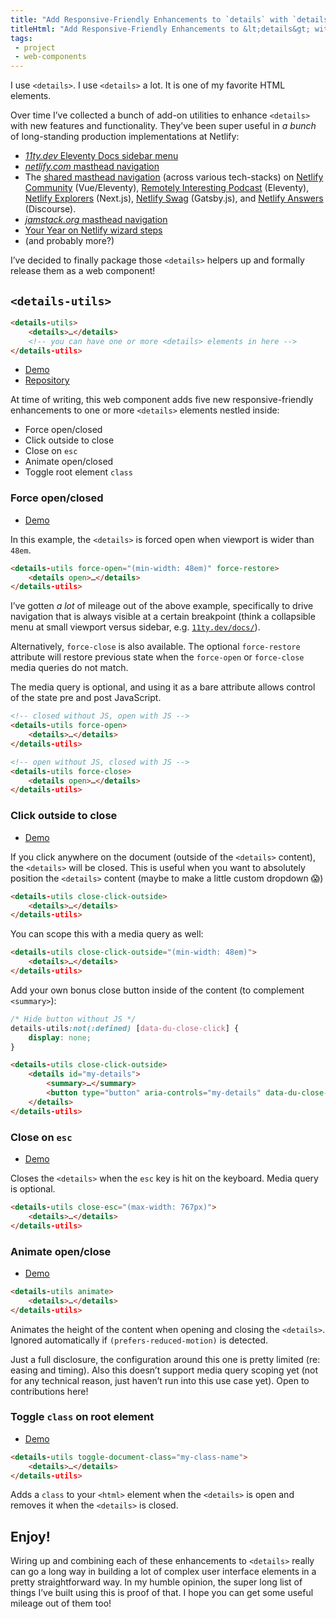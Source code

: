 ```yaml
---
title: "Add Responsive-Friendly Enhancements to `details` with `details-utils`"
titleHtml: "Add Responsive-Friendly Enhancements to &lt;details&gt; with &lt;details-utils&gt;"
tags:
 - project
 - web-components
---
```

I use `<details>`. I use `<details>` a lot. It is one of my favorite HTML elements.

Over time I’ve collected a bunch of add-on utilities to enhance `<details>` with new features and functionality. They’ve been super useful in _a bunch_ of long-standing production implementations at Netlify:

* [_11ty.dev_ Eleventy Docs sidebar menu](https://www.11ty.dev/docs/)
* [_netlify.com_ masthead navigation](https://www.netlify.com/)
* The [shared masthead navigation](https://twitter.com/zachleat/status/1392974759600787460) (across various tech-stacks) on [Netlify Community](https://www.netlify.com/community/) (Vue/Eleventy), [Remotely Interesting Podcast](https://remotelyinteresting.netlify.com/) (Eleventy), [Netlify Explorers](https://explorers.netlify.com/) (Next.js), [Netlify Swag](https://swag.netlify.com/) (Gatsby.js), and [Netlify Answers](https://answers.netlify.com/) (Discourse).
* [_jamstack.org_ masthead navigation](https://jamstack.org/)
* [Your Year on Netlify wizard steps](https://twitter.com/zachleat/status/1468291345630568457)
* (and probably more?)

I’ve decided to finally package those `<details>` helpers up and formally release them as a web component!

## `<details-utils>`

```html
<details-utils>
	<details>…</details>
	<!-- you can have one or more <details> elements in here -->
</details-utils>
```

* [Demo](https://zachleat.github.io/details-utils/demo.html)
* [Repository](https://github.com/zachleat/details-utils)

At time of writing, this web component adds five new responsive-friendly enhancements to one or more `<details>` elements nestled inside:

* Force open/closed
* Click outside to close
* Close on `esc`
* Animate open/closed
* Toggle root element `class`

### Force open/closed

* [Demo](https://zachleat.github.io/details-utils/demo.html#force)

In this example, the `<details>` is forced open when viewport is wider than `48em`.

```html
<details-utils force-open="(min-width: 48em)" force-restore>
	<details open>…</details>
</details-utils>
```

I’ve gotten _a lot_ of mileage out of the above example, specifically to drive navigation that is always visible at a certain breakpoint (think a collapsible menu at small viewport versus sidebar, e.g. [`11ty.dev/docs/`](https://www.11ty.dev/docs/)).

Alternatively, `force-close` is also available. The optional `force-restore` attribute will restore previous state when the `force-open` or `force-close` media queries do not match.

The media query is optional, and using it as a bare attribute allows control of the state pre and post JavaScript.

```html
<!-- closed without JS, open with JS -->
<details-utils force-open>
	<details>…</details>
</details-utils>

<!-- open without JS, closed with JS -->
<details-utils force-close>
	<details open>…</details>
</details-utils>
```

### Click outside to close

* [Demo](https://zachleat.github.io/details-utils/demo.html#click-out)

If you click anywhere on the document (outside of the `<details>` content), the `<details>` will be closed. This is useful when you want to absolutely position the `<details>` content (maybe to make a little custom dropdown 😱)

```html
<details-utils close-click-outside>
	<details>…</details>
</details-utils>
```

You can scope this with a media query as well:

```html
<details-utils close-click-outside="(min-width: 48em)">
	<details>…</details>
</details-utils>
```

Add your own bonus close button inside of the content (to complement `<summary>`):

```css
/* Hide button without JS */
details-utils:not(:defined) [data-du-close-click] {
	display: none;
}
```

```html
<details-utils close-click-outside>
	<details id="my-details">
		<summary>…</summary>
		<button type="button" aria-controls="my-details" data-du-close-click>Close</button>
	</details>
</details-utils>
```

### Close on `esc`

* [Demo](https://zachleat.github.io/details-utils/demo.html#esc)

Closes the `<details>` when the `esc` key is hit on the keyboard. Media query is optional.

```html
<details-utils close-esc="(max-width: 767px)">
	<details>…</details>
</details-utils>
```

### Animate open/close

* [Demo](https://zachleat.github.io/details-utils/demo.html#animate)

```html
<details-utils animate>
	<details>…</details>
</details-utils>
```

Animates the height of the content when opening and closing the `<details>`. Ignored automatically if `(prefers-reduced-motion)` is detected.

Just a full disclosure, the configuration around this one is pretty limited (re: easing and timing). Also this doesn’t support media query scoping yet (not for any technical reason, just haven’t run into this use case yet). Open to contributions here!

### Toggle `class` on root element

* [Demo](https://zachleat.github.io/details-utils/demo.html#toggle-document-class)

```html
<details-utils toggle-document-class="my-class-name">
	<details>…</details>
</details-utils>
```

Adds a `class` to your `<html>` element when the `<details>` is open and removes it when the `<details>` is closed.

## Enjoy!

Wiring up and combining each of these enhancements to `<details>` really can go a long way in building a lot of complex user interface elements in a pretty straightforward way. In my humble opinion, the super long list of things I’ve built using this is proof of that. I hope you can get some useful mileage out of them too!